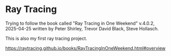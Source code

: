 <h1>Ray Tracing</h1>

Trying to follow the book called "Ray Tracing in One Weekend" v.4.0.2, 2025-04-25 written by 
Peter Shirley, Trevor David Black, Steve Hollasch.

This is also my first ray tracing project.

https://raytracing.github.io/books/RayTracingInOneWeekend.html#overview
